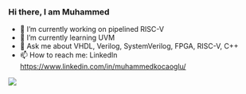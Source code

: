 ### Hi there, I am Muhammed

- 🔭 I’m currently working on pipelined RISC-V
- 🌱 I’m currently learning UVM
- 💬 Ask me about VHDL, Verilog, SystemVerilog, FPGA, RISC-V, C++
- 📫 How to reach me: LinkedIn https://www.linkedin.com/in/muhammedkocaoglu/

<img src="https://github-readme-stats.vercel.app/api?username=muhammedkocaoglu&&show_icons=true&title_color=ffffff&icon_color=bb2acf&text_color=daf7dc&bg_color=151515">

